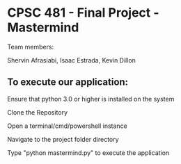 # CPSC 481 - Final Project - Mastermind

Team members:

Shervin Afrasiabi, Isaac Estrada, Kevin Dillon

## To execute our application:

Ensure that python 3.0 or higher is installed on the system

Clone the Repository

Open a terminal/cmd/powershell instance

Navigate to the project folder directory

Type "python mastermind.py" to execute the application
